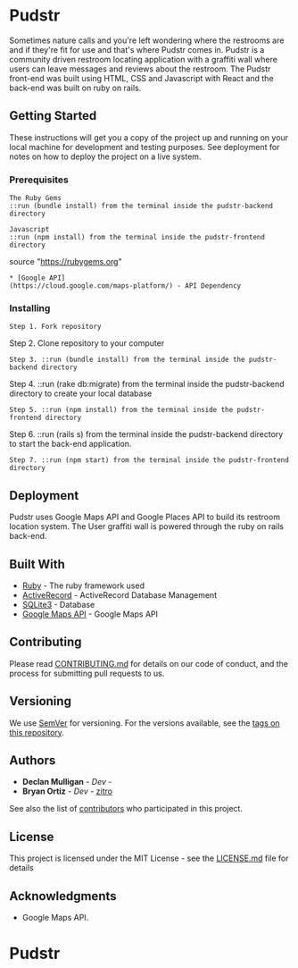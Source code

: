 # Pudstr

Sometimes nature calls and you're left wondering where the restrooms are and if they're fit for use and that's where Pudstr comes in. Pudstr is a community driven restroom locating application with a graffiti wall where users can leave messages and reviews about the restroom. The Pudstr front-end was built using HTML, CSS and Javascript with React and the back-end was built on ruby on rails.

## Getting Started

These instructions will get you a copy of the project up and running on your local machine for development and testing purposes. See deployment for notes on how to deploy the project on a live system.

### Prerequisites

```
The Ruby Gems
::run (bundle install) from the terminal inside the pudstr-backend directory

Javascript
::run (npm install) from the terminal inside the pudstr-frontend directory
```

source "https://rubygems.org"
```
* [Google API]
(https://cloud.google.com/maps-platform/) - API Dependency
```

### Installing

```
Step 1. Fork repository

```
Step 2. Clone repository to your computer

```
Step 3. ::run (bundle install) from the terminal inside the pudstr-backend directory

```
Step 4. ::run (rake db:migrate) from the terminal inside the pudstr-backend directory to create your local database

```
Step 5. ::run (npm install) from the terminal inside the pudstr-frontend directory

```
Step 6. ::run (rails s) from the terminal inside the pudstr-backend directory to start the back-end application.

```
Step 7. ::run (npm start) from the terminal inside the pudstr-frontend directory

```

## Deployment

Pudstr uses Google Maps API and Google Places API to build its restroom location system. The User graffiti wall is powered through the ruby on rails back-end.

## Built With

* [Ruby](https://www.ruby-lang.org/en/) - The ruby framework used
* [ActiveRecord](http://guides.rubyonrails.org/active_record_basics.html) - ActiveRecord Database Management
* [SQLite3](https://www.sqlite.org/cli.html) - Database
* [Google Maps API](https://cloud.google.com/maps-platform/) - Google Maps API

## Contributing

Please read [CONTRIBUTING.md](./CONTRIBUTING.md) for details on our code of conduct, and the process for submitting pull requests to us.

## Versioning

We use [SemVer](http://semver.org/) for versioning. For the versions available, see the [tags on this repository](https://github.com/your/project/tags).

## Authors

* **Declan Mulligan** - *Dev* -
* **Bryan Ortiz** - *Dev* - [zitro](https://github.com/zitro)

See also the list of [contributors](https://github.com/your/project/contributors) who participated in this project.

## License

This project is licensed under the MIT License - see the [LICENSE.md](LICENSE.md) file for details

## Acknowledgments

* Google Maps API.
# Pudstr

